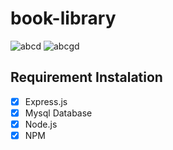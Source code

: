 # book-library


![abcd](https://img.shields.io/badge/Code%20Style-Standard-green) ![abcgd](https://img.shields.io/badge/Dependencies-Express-brightgreen)


## Requirement Instalation

- [X] Express.js
- [X] Mysql Database
- [X] Node.js
- [X] NPM
